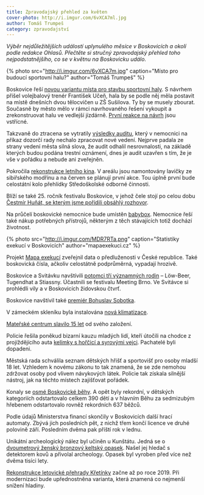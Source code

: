 ```yaml
---
title: Zpravodajský přehled za květen
cover-photo: http://i.imgur.com/6vXCA7ml.jpg
author: Tomáš Trumpeš
category: zpravodajství
---
```


*Výběr nejdůležitějších událostí uplynulého měsíce v Boskovicích a okolí podle redakce Ohlasů. Přečtěte si stručný zpravodajský přehled toho nejpodstatnějšího, co se v květnu na Boskovicku událo.*

{% photo src="http://i.imgur.com/6vXCA7m.jpg" caption="Místo pro budoucí sportovní halu?" author="Tomáš Trumpeš" %}

Boskovice řeší [novou variantu místa pro stavbu sportovní haly](http://www.ohlasy.info/clanky/2017/05/hala-susilova.html). S návrhem přišel volejbalový trenér František Učeň, hala by se podle něj měla postavit na místě dnešních dvou tělocvičen u ZŠ Sušilova. Ty by se musely zbourat. Současně by město mělo v rámci navrhovaného řešení vykoupit a zrekonstruovat halu ve vedlejší jízdárně. [První reakce na návrh](http://www.ohlasy.info/clanky/2017/05/hala-reakce.html) jsou vstřícné.

Takzvaně do ztracena se vytratily [výsledky auditu](http://www.ohlasy.info/clanky/2017/05/audit-nemocnice.html), který v nemocnici na příkaz dozorčí rady nechalo zpracovat nové vedení. Nejprve padala ze strany vedení města silná slova, že audit odhalil nesrovnalosti, na základě kterých budou podána trestní oznámení, dnes je audit uzavřen s tím, že je vše v pořádku a nebude ani zveřejněn.

Pokročila [rekonstrukce letního kina](http://www.ohlasy.info/clanky/2017/05/letnak-zije.html). V areálu jsou namontovány lavičky ze sibiřského modřínu a na červen se plánují první akce. Tou úplně první bude celostátní kolo přehlídky Středoškolské odborné činnosti.

Blíží se také 25. ročník festivalu Boskovice, v jehož čele stojí po celou dobu [Čestmír Huňát, se kterým jsme pořídili obsáhlý rozhovor](http://www.ohlasy.info/clanky/2017/05/rozhovor-hunat.html).

Na průčelí boskovické nemocnice bude umístěn [babybox](http://www.ohlasy.info/clanky/2017/05/babybox-nemocnice.html). Nemocnice řeší také nákup potřebných přístrojů, některým z těch stávajících totiž dochází životnost. 

{% photo src="http://i.imgur.com/MDR7RTa.png" caption="Statistiky exekucí v Boskovicích" author="mapaexekuci.cz" %}

Projekt [Mapa exekucí](http://mapaexekuci.cz/) zveřejnil data o předluženosti v České republice. Také boskovická čísla, ačkoliv celostátně podprůměrná, vypadají hrozivě.

Boskovice a Svitávku navštívili [potomci tří významných rodin](http://boskovice.cz/potomci-tri-vyznamnych-rodin-navstivili-svitavku-a-boskovice/d-30881/p1=1019) – Löw-Beer, Tugendhat a  Stiassny. Účastnili se festivalu Meeting Brno. Ve Svitávce si prohlédli vily a v Boskovicích židovskou čtvrť.

Boskovice navštívil také [premiér Bohuslav Sobotka](http://boskovice.cz/starostka-privitala-premiera/d-30914/p1=1019).

V zámeckém skleníku byla instalována [nová klimatizace](http://boskovice.cz/ve-skleniku-bude-prijemne-v-lete-i-v-zime/d-30832/p1=1019).

[Mateřské centrum slavilo 15 let](http://boskovice.cz/materske-centrum-slavilo/d-30811/p1=1019) od svého založení.

Policie řešila poněkud bizarní kauzu mladých lidí, kteří útočili na chodce z projíždějícího auta [kelímky s hořčicí a syrovými vejci](http://zrcadlo.net/clanky/Mladi-utocili-na-lidi-horcici-a-vajicky-z-jedouciho-auta-3986/). Pachatelé byli dopadeni.

Městská rada schválila seznam dětských hřišť a sportovišť pro osoby mladší 18 let. Vzhledem k novému zákonu to tak znamená, že se zde nemohou zdržovat osoby pod vlivem návykových látek. Policie tak získala silnější nástroj, jak na těchto místech zajišťovat pořádek.

Konaly se [osmé Boskovické běhy](http://boskovice.cz/osme-boskovicke-behy-lamaly-rekordy/d-30717/p1=1019). A opět byly rekordní, v dětských kategoriích odstartovalo celkem 390 dětí a v hlavním Běhu za sedmizubým hřebenem odstartovalo rovněž rekordních 637 běžců.

Podle údajů Ministerstva financí skončily v Boskovicích další hrací automaty. Zbývá jich posledních pět, z nichž třem končí licence ve druhé polovině září. Posledním dvěma pak příští rok v lednu.

Unikátní archeologický nález byl učiněn u Kunštátu. Jedná se o [dvoumetrový ženský bronzový keltský opasek](https://www.novinky.cz/domaci/438565-hledac-objevil-u-kunstatu-unikatni-opasek-z-dob-keltu.html). Našel jej hledač s detektorem kovů a přivolal archeology. Opasek byl vyroben před více než dvěma tisíci lety.

[Rekonstrukce letovické přehrady Křetínky](http://blanensky.denik.cz/zpravy_region/oprava-hraze-kretinky-povodi-hleda-spolecnou-rec-s-mistnimi-20170520.html) začne až po roce 2019. Při modernizaci bude upřednostněna varianta, která znamená co nejmenší snížení hladiny.
